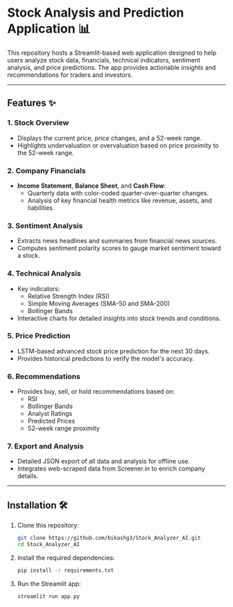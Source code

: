 # Stock Analysis and Prediction Application 📊

This repository hosts a Streamlit-based web application designed to help users analyze stock data, financials, technical indicators, sentiment analysis, and price predictions. The app provides actionable insights and recommendations for traders and investors.

---

## Features ✨

### 1. **Stock Overview**
- Displays the current price, price changes, and a 52-week range.
- Highlights undervaluation or overvaluation based on price proximity to the 52-week range.

### 2. **Company Financials**
- **Income Statement**, **Balance Sheet**, and **Cash Flow**:
  - Quarterly data with color-coded quarter-over-quarter changes.
  - Analysis of key financial health metrics like revenue, assets, and liabilities.

### 3. **Sentiment Analysis**
- Extracts news headlines and summaries from financial news sources.
- Computes sentiment polarity scores to gauge market sentiment toward a stock.

### 4. **Technical Analysis**
- Key indicators:
  - Relative Strength Index (RSI)
  - Simple Moving Averages (SMA-50 and SMA-200)
  - Bollinger Bands
- Interactive charts for detailed insights into stock trends and conditions.

### 5. **Price Prediction**
- LSTM-based advanced stock price prediction for the next 30 days.
- Provides historical predictions to verify the model's accuracy.

### 6. **Recommendations**
- Provides buy, sell, or hold recommendations based on:
  - RSI
  - Bollinger Bands
  - Analyst Ratings
  - Predicted Prices
  - 52-week range proximity

### 7. **Export and Analysis**
- Detailed JSON export of all data and analysis for offline use.
- Integrates web-scraped data from Screener.in to enrich company details.

---

## Installation 🛠️

1. Clone this repository:
   ```bash
   git clone https://github.com/bikashg3/Stock_Analyzer_AI.git
   cd Stock_Analyzer_AI
2. Install the required dependencies:
   ```bash
   pip install -r requirements.txt
3. Run the Streamlit app:
   ```bash
   streamlit run app.py


